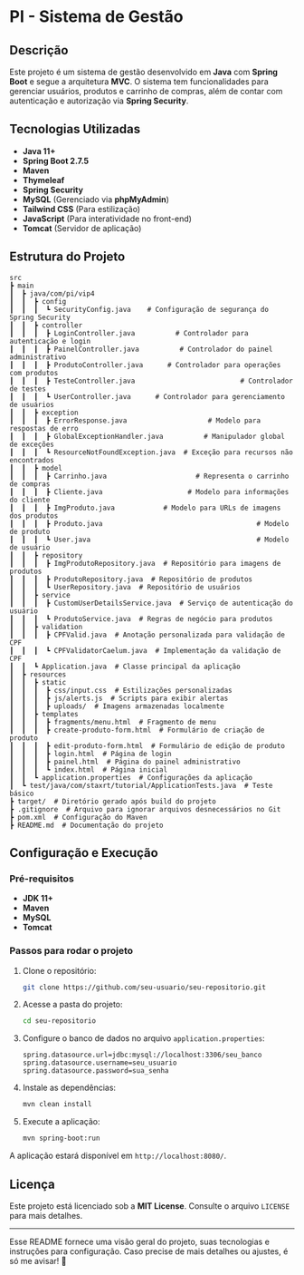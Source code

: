 # PI - Sistema de Gestão

## Descrição
Este projeto é um sistema de gestão desenvolvido em **Java** com **Spring Boot** e segue a arquitetura **MVC**. O sistema tem funcionalidades para gerenciar usuários, produtos e carrinho de compras, além de contar com autenticação e autorização via **Spring Security**.

## Tecnologias Utilizadas
- **Java 11+**
- **Spring Boot 2.7.5**
- **Maven**
- **Thymeleaf**
- **Spring Security**
- **MySQL** (Gerenciado via **phpMyAdmin**)
- **Tailwind CSS** (Para estilização)
- **JavaScript** (Para interatividade no front-end)
- **Tomcat** (Servidor de aplicação)

## Estrutura do Projeto

```
src
┣ main
┃  ┣ java/com/pi/vip4
┃  ┃  ┣ config
┃  ┃  ┃  ┗ SecurityConfig.java    # Configuração de segurança do Spring Security
┃  ┃  ┣ controller
┃  ┃  ┃  ┣ LoginController.java          # Controlador para autenticação e login
┃  ┃  ┃  ┣ PainelController.java          # Controlador do painel administrativo
┃  ┃  ┃  ┣ ProdutoController.java      # Controlador para operações com produtos
┃  ┃  ┃  ┣ TesteController.java                          # Controlador de testes
┃  ┃  ┃  ┗ UserController.java      # Controlador para gerenciamento de usuários
┃  ┃  ┣ exception
┃  ┃  ┃  ┣ ErrorResponse.java                    # Modelo para respostas de erro
┃  ┃  ┃  ┣ GlobalExceptionHandler.java          # Manipulador global de exceções
┃  ┃  ┃  ┗ ResourceNotFoundException.java  # Exceção para recursos não encontrados
┃  ┃  ┣ model
┃  ┃  ┃  ┣ Carrinho.java                      # Representa o carrinho de compras
┃  ┃  ┃  ┣ Cliente.java                     # Modelo para informações do cliente
┃  ┃  ┃  ┣ ImgProduto.java            # Modelo para URLs de imagens dos produtos
┃  ┃  ┃  ┣ Produto.java                                      # Modelo de produto
┃  ┃  ┃  ┗ User.java                                         # Modelo de usuário
┃  ┃  ┣ repository
┃  ┃  ┃  ┣ ImgProdutoRepository.java  # Repositório para imagens de produtos
┃  ┃  ┃  ┣ ProdutoRepository.java  # Repositório de produtos
┃  ┃  ┃  ┗ UserRepository.java  # Repositório de usuários
┃  ┃  ┣ service
┃  ┃  ┃  ┣ CustomUserDetailsService.java  # Serviço de autenticação do usuário
┃  ┃  ┃  ┗ ProdutoService.java  # Regras de negócio para produtos
┃  ┃  ┣ validation
┃  ┃  ┃  ┣ CPFValid.java  # Anotação personalizada para validação de CPF
┃  ┃  ┃  ┗ CPFValidatorCaelum.java  # Implementação da validação de CPF
┃  ┃  ┗ Application.java  # Classe principal da aplicação
┃  ┣ resources
┃  ┃  ┣ static
┃  ┃  ┃  ┣ css/input.css  # Estilizações personalizadas
┃  ┃  ┃  ┣ js/alerts.js  # Scripts para exibir alertas
┃  ┃  ┃  ┣ uploads/  # Imagens armazenadas localmente
┃  ┃  ┣ templates
┃  ┃  ┃  ┣ fragments/menu.html  # Fragmento de menu
┃  ┃  ┃  ┣ create-produto-form.html  # Formulário de criação de produto
┃  ┃  ┃  ┣ edit-produto-form.html  # Formulário de edição de produto
┃  ┃  ┃  ┣ login.html  # Página de login
┃  ┃  ┃  ┣ painel.html  # Página do painel administrativo
┃  ┃  ┃  ┗ index.html  # Página inicial
┃  ┃  ┗ application.properties  # Configurações da aplicação
┃  ┗ test/java/com/staxrt/tutorial/ApplicationTests.java  # Teste básico
┣ target/  # Diretório gerado após build do projeto
┣ .gitignore  # Arquivo para ignorar arquivos desnecessários no Git
┣ pom.xml  # Configuração do Maven
┣ README.md  # Documentação do projeto
```

## Configuração e Execução

### Pré-requisitos
- **JDK 11+**
- **Maven**
- **MySQL**
- **Tomcat**

### Passos para rodar o projeto
1. Clone o repositório:
   ```bash
   git clone https://github.com/seu-usuario/seu-repositorio.git
   ```
2. Acesse a pasta do projeto:
   ```bash
   cd seu-repositorio
   ```
3. Configure o banco de dados no arquivo `application.properties`:
   ```properties
   spring.datasource.url=jdbc:mysql://localhost:3306/seu_banco
   spring.datasource.username=seu_usuario
   spring.datasource.password=sua_senha
   ```
4. Instale as dependências:
   ```bash
   mvn clean install
   ```
5. Execute a aplicação:
   ```bash
   mvn spring-boot:run
   ```

A aplicação estará disponível em `http://localhost:8080/`.

## Licença
Este projeto está licenciado sob a **MIT License**. Consulte o arquivo `LICENSE` para mais detalhes.

---

Esse README fornece uma visão geral do projeto, suas tecnologias e instruções para configuração. Caso precise de mais detalhes ou ajustes, é só me avisar! 🚀

